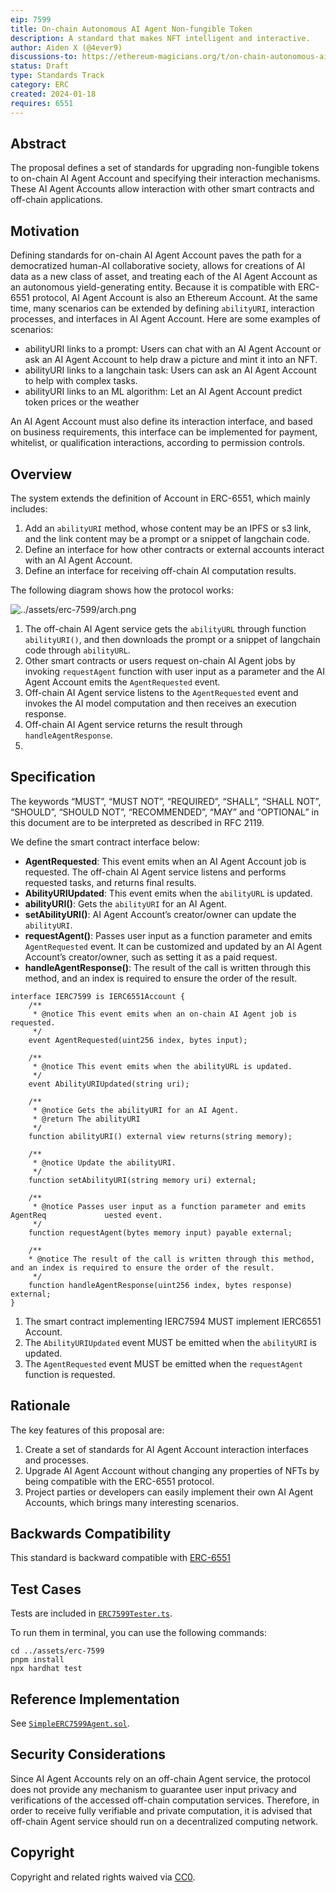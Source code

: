 ```yaml
---
eip: 7599
title: On-chain Autonomous AI Agent Non-fungible Token
description: A standard that makes NFT intelligent and interactive.
author: Aiden X (@4ever9)
discussions-to: https://ethereum-magicians.org/t/on-chain-autonomous-ai-agent-non-fungible-token/18194/1
status: Draft
type: Standards Track
category: ERC
created: 2024-01-18
requires: 6551
---
```


## Abstract

The proposal defines a set of standards for upgrading non-fungible tokens to on-chain AI Agent Account and specifying their interaction mechanisms. These AI Agent Accounts allow interaction with other smart contracts and off-chain applications.

## Motivation

Defining standards for on-chain AI Agent Account paves the path for a democratized human-AI collaborative society, allows for creations of AI data as a new class of asset, and treating each of the AI Agent Account as an autonomous yield-generating entity. Because it is compatible with ERC-6551 protocol, AI Agent Account is also an Ethereum Account. At the same time, many scenarios can be extended by defining `abilityURI`, interaction processes, and interfaces in AI Agent Account. Here are some examples of scenarios:

- abilityURI links to a prompt: Users can chat with an AI Agent Account or ask an AI Agent Account to help draw a picture and mint it into an NFT.
- abilityURI links to a langchain task: Users can ask an AI Agent Account to help with complex tasks.
- abilityURI links to an ML algorithm: Let an AI Agent Account predict token prices or the weather

An AI Agent Account must also define its interaction interface, and based on business requirements, this interface can be implemented for payment, whitelist, or qualification interactions, according to permission controls.

## Overview

The system extends the definition of Account in ERC-6551, which mainly includes:

1. Add an `abilityURI` method, whose content may be an IPFS or s3 link, and the link content may be a prompt or a snippet of langchain code.
2. Define an interface for how other contracts or external accounts interact with an AI Agent Account.
3. Define an interface for receiving off-chain AI computation results.

The following diagram shows how the protocol works:

![../assets/erc-7599/arch.png](Arch)

1. The off-chain AI Agent service gets the `abilityURL` through function `abilityURI()`, and then downloads the prompt or a snippet of langchain code through `abilityURL`.
2. Other smart contracts or users request on-chain AI Agent jobs by invoking `requestAgent` function with user input as a parameter and the AI Agent Account emits the `AgentRequested` event.
3. Off-chain AI Agent service listens to the `AgentRequested` event and invokes the AI model computation and then receives an execution response.
4. Off-chain AI Agent service returns the result through `handleAgentResponse`.
5. 
## Specification

The keywords “MUST”, “MUST NOT”, “REQUIRED”, “SHALL”, “SHALL NOT”, “SHOULD”, “SHOULD NOT”, “RECOMMENDED”, “MAY” and “OPTIONAL” in this document are to be interpreted as described in RFC 2119.

We define the smart contract interface below:

- **AgentRequested**: This event emits when an AI Agent Account job is requested. The off-chain AI Agent service listens and performs requested tasks, and returns final results.
- **AbilityURIUpdated**: This event emits when the `abilityURL` is updated.
- **abilityURI()**: Gets the `abilityURI` for an AI Agent.
- **setAbilityURI()**: AI Agent Account’s creator/owner can update the `abilityURI`.
- **requestAgent()**: Passes user input as a function parameter and emits `AgentRequested` event. It can be customized and updated by an AI Agent Account’s creator/owner, such as setting it as a paid request.
- **handleAgentResponse()**: The result of the call is written through this method, and an index is required to ensure the order of the result.

```solidity
interface IERC7599 is IERC6551Account {
    /**
     * @notice This event emits when an on-chain AI Agent job is requested.
     */
    event AgentRequested(uint256 index, bytes input);

    /**
     * @notice This event emits when the abilityURL is updated.
     */
    event AbilityURIUpdated(string uri);

    /**
     * @notice Gets the abilityURI for an AI Agent.
     * @return The abilityURI
     */
    function abilityURI() external view returns(string memory);

    /**
     * @notice Update the abilityURI.
     */
    function setAbilityURI(string memory uri) external;

    /**
     * @notice Passes user input as a function parameter and emits AgentReq             uested event. 
     */
    function requestAgent(bytes memory input) payable external;

    /**
    * @notice The result of the call is written through this method, and an index is required to ensure the order of the result.
     */
    function handleAgentResponse(uint256 index, bytes response) external;
}
```

1. The smart contract implementing IERC7594 MUST implement IERC6551 Account.
2. The `AbilityURIUpdated` event MUST be emitted when the `abilityURI` is updated.
3. The `AgentRequested` event MUST be emitted when the `requestAgent` function is requested.


## Rationale

The key features of this proposal are:

1. Create a set of standards for AI Agent Account interaction interfaces and processes.
2. Upgrade AI Agent Account without changing any properties of NFTs by being compatible with the ERC-6551 protocol.
3. Project parties or developers can easily implement their own AI Agent Accounts, which brings many interesting scenarios.

## Backwards Compatibility

This standard is backward compatible with [ERC-6551](./erc-6551.md)

## Test Cases

Tests are included in [`ERC7599Tester.ts`](../assets/eip-7599/test/ERC7599Tester.ts).

To run them in terminal, you can use the following commands:

```
cd ../assets/erc-7599
pnpm install
npx hardhat test
```

## Reference Implementation

See [`SimpleERC7599Agent.sol`](../assets/erc-7599/contracts/SimpleERC7599Agent.sol).

## Security Considerations

Since AI Agent Accounts rely on an off-chain Agent service, the protocol does not provide any mechanism to guarantee user input privacy and verifications of the accessed off-chain computation services. Therefore, in order to receive fully verifiable and private computation, it is advised that off-chain Agent service should run on a decentralized computing network.

## Copyright

Copyright and related rights waived via [CC0](../LICENSE.md).
